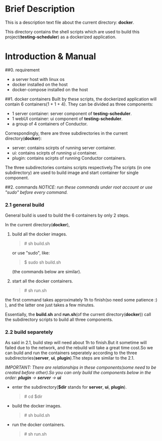 # Brief Description
This is a description text file about the current directory: **docker**.

This directory contains the shell scripts which are used to build this project(**testing-scheduler**) as a dockerized application.

# Introduction & Manual
##0. requirement

- a server host with linux os
- docker installed on the host 
- docker-compose installed on the host

##1. docker containers
Built by these scripts, the dockerized application will contain 6 containers(1 + 1 + 4). They can be divided as three components:

* 1 server container: server component of **testing-scheduler**.
* 1 webUI container: ui component of **testing-scheduler**.
* a group of 4 containers of Conductor.

Correspondingly, there are three subdirectories in the current directory(**docker**):

* server: contains scirpts of running server container.
* ui: contains scirpts of running ui container.
* plugin:  contains scirpts of running Conductor containers.

The three subdirectories contains scripts respectively.The scripts (in one subdirectory) are used to build image and start container for single component.

##2. commands
*NOTICE: run these commands under root account or use "sudo" before every command.*

### 2.1 general build
General build is used to build the 6 containers by only 2 steps.

In the current directory(**docker**), 

1. build all the docker images.

   > \# sh build.sh

   or use "sudo", like:
   > $ sudo sh build.sh

   (the commands below are similar).
2. start all the docker containers.

   > \# sh run.sh

the first command takes approximately 1h to finish(so need some patience :) ), and the latter one just takes a few minutes.

Essentially,  the **build.sh**  and **run.sh**(of the current directory(**docker**)) call the subdirectory scripts to build all three components.
### 2.2 build separetely
As said in 2.1, build step will need about 1h to finish.But it sometime will failed due to the network, and the rebuild will take a great time cost.So we can build and run the containers seperately according to the three subdirectories(**server**, **ui**, **plugin**).The steps are similar to the 2.1.

*IMPORTANT: There are relationships in these components(some need to be created before other).So you can only build the components below in the order: **plugin** -> **server** -> **ui***

* enter the subdirectory(**$dir** stands for **server**, **ui**, **plugin**).

  > \# cd $dir

* build the docker images.

  > \# sh build.sh

* run the docker containers.

  > \# sh run.sh
